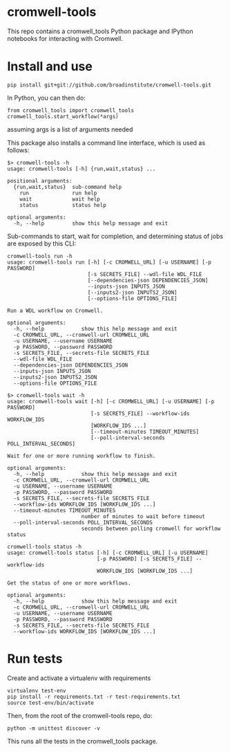 # cromwell-tools

This repo contains a cromwell_tools Python package and IPython notebooks for interacting with Cromwell.

# Install and use
```
pip install git+git://github.com/broadinstitute/cromwell-tools.git
```

In Python, you can then do:
```
from cromwell_tools import cromwell_tools
cromwell_tools.start_workflow(*args)
```
assuming args is a list of arguments needed

This package also installs a command line interface, which is used as follows: 
```
$> cromwell-tools -h
usage: cromwell-tools [-h] {run,wait,status} ...

positional arguments:
  {run,wait,status}  sub-command help
    run              run help
    wait             wait help
    status           status help

optional arguments:
  -h, --help         show this help message and exit
```

Sub-commands to start, wait for completion, and determining status of jobs are exposed by this CLI:
```
cromwell-tools run -h
usage: cromwell-tools run [-h] [-c CROMWELL_URL] [-u USERNAME] [-p PASSWORD]
                          [-s SECRETS_FILE] --wdl-file WDL_FILE
                          [--dependencies-json DEPENDENCIES_JSON]
                          --inputs-json INPUTS_JSON
                          [--inputs2-json INPUTS2_JSON]
                          [--options-file OPTIONS_FILE]

Run a WDL workflow on Cromwell.

optional arguments:
  -h, --help            show this help message and exit
  -c CROMWELL_URL, --cromwell-url CROMWELL_URL
  -u USERNAME, --username USERNAME
  -p PASSWORD, --password PASSWORD
  -s SECRETS_FILE, --secrets-file SECRETS_FILE
  --wdl-file WDL_FILE
  --dependencies-json DEPENDENCIES_JSON
  --inputs-json INPUTS_JSON
  --inputs2-json INPUTS2_JSON
  --options-file OPTIONS_FILE
```
```
$> cromwell-tools wait -h
usage: cromwell-tools wait [-h] [-c CROMWELL_URL] [-u USERNAME] [-p PASSWORD]
                           [-s SECRETS_FILE] --workflow-ids WORKFLOW_IDS
                           [WORKFLOW_IDS ...]
                           [--timeout-minutes TIMEOUT_MINUTES]
                           [--poll-interval-seconds POLL_INTERVAL_SECONDS]

Wait for one or more running workflow to finish.

optional arguments:
  -h, --help            show this help message and exit
  -c CROMWELL_URL, --cromwell-url CROMWELL_URL
  -u USERNAME, --username USERNAME
  -p PASSWORD, --password PASSWORD
  -s SECRETS_FILE, --secrets-file SECRETS_FILE
  --workflow-ids WORKFLOW_IDS [WORKFLOW_IDS ...]
  --timeout-minutes TIMEOUT_MINUTES
                        number of minutes to wait before timeout
  --poll-interval-seconds POLL_INTERVAL_SECONDS
                        seconds between polling cromwell for workflow status
```
```
cromwell-tools status -h
usage: cromwell-tools status [-h] [-c CROMWELL_URL] [-u USERNAME]
                             [-p PASSWORD] [-s SECRETS_FILE] --workflow-ids
                             WORKFLOW_IDS [WORKFLOW_IDS ...]

Get the status of one or more workflows.

optional arguments:
  -h, --help            show this help message and exit
  -c CROMWELL_URL, --cromwell-url CROMWELL_URL
  -u USERNAME, --username USERNAME
  -p PASSWORD, --password PASSWORD
  -s SECRETS_FILE, --secrets-file SECRETS_FILE
  --workflow-ids WORKFLOW_IDS [WORKFLOW_IDS ...]

```

# Run tests
Create and activate a virtualenv with requirements
```
virtualenv test-env
pip install -r requirements.txt -r test-requirements.txt
source test-env/bin/activate
```

Then, from the root of the cromwell-tools repo, do:
```
python -m unittest discover -v
```

This runs all the tests in the cromwell_tools package.
